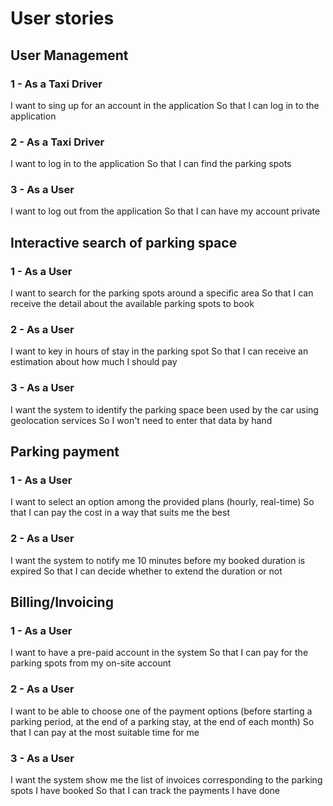 # User stories

## User Management

### 1 - As a Taxi Driver

I want to sing up for an account in the application
So that I can log in to the application

### 2 - As a Taxi Driver
I want to log in to the application
So that I can find the parking spots

### 3 - As a User
I want to log out from the application
So that I can have my account private

## Interactive search of parking space

### 1 - As a User
I want to search for the parking spots around a specific area
So that I can receive the detail about the available parking spots to book
### 2 - As a User
I want to key in hours of stay in the parking spot
So that I can receive an estimation about how much I should pay

### 3 - As a User
I want the system to identify the parking space been used by the car using geolocation services
So I won't need to enter that data by hand


## Parking payment

### 1 - As a User
I want to select an option among the provided plans (hourly, real-time)
So that I can pay the cost in a way that suits me the best
### 2 - As a User
I want the system to notify me 10 minutes before my booked duration is expired
So that I can decide whether to extend the duration or not

## Billing/Invoicing

### 1 - As a User
I want to have a pre-paid account in the system
So that I can pay for the parking spots from my on-site account

### 2 - As a User
I want to be able to choose one of the payment options (before  starting  a  parking  period, at the end of a parking stay, at the end of each month)
So that I can pay at the most suitable time for me

### 3 - As a User
I want the system show me the list of invoices corresponding to the parking spots I have booked
So that I can track the payments I have done
